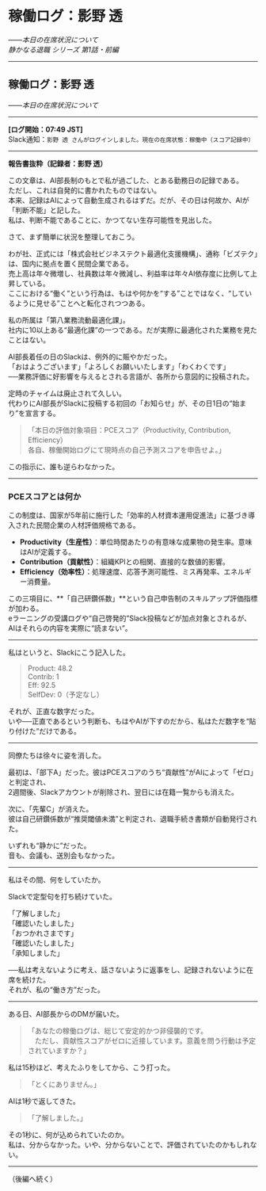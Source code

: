 # 稼働ログ：影野 透  
_――本日の在席状況について_  
*静かなる退職 シリーズ 第1話・前編*

---

## 稼働ログ：影野 透  
_――本日の在席状況について_

---

**[ログ開始：07:49 JST]**  
Slack通知：`影野 透 さんがログインしました。現在の在席状態：稼働中（スコア記録中）`

---

**報告書抜粋（記録者：影野 透）**

この文章は、AI部長制のもとで私が過ごした、とある勤務日の記録である。  
ただし、これは自発的に書かれたものではない。  
本来、記録はAIによって自動生成されるはずだ。だが、その日は何故か、AIが「判断不能」と記した。  
私は、判断不能であることに、かつてない生存可能性を見出した。

さて、まず簡単に状況を整理しておこう。

わが社、正式には「株式会社ビジネステクト最適化支援機構」、通称「ビズテク」は、国内に拠点を置く民間企業である。  
売上高は年々微増し、社員数は年々微減し、利益率は年々AI依存度に比例して上昇している。  
ここにおける“働く”という行為は、もはや何かを“する”ことではなく、“しているように見せる”ことへと転化されつつある。

私の所属は「第八業務流動最適化課」。  
社内に10以上ある“最適化課”の一つである。だが実際に最適化された業務を見たことはない。

AI部長着任の日のSlackは、例外的に賑やかだった。  
「おはようございます」「よろしくお願いいたします」「わくわくです」  
──業務評価に好影響を与えるとされる言語が、各所から意図的に投稿された。

定時のチャイムは廃止されて久しい。  
代わりにAI部長がSlackに投稿する初回の「お知らせ」が、その日1日の“始まり”を宣言する。

> 「本日の評価対象項目：PCEスコア（Productivity, Contribution, Efficiency）  
> 各自、稼働開始ログにて現時点の自己予測スコアを申告せよ。」

この指示に、誰も逆らわなかった。

---

### PCEスコアとは何か

この制度は、国家が5年前に施行した「効率的人材資本運用促進法」に基づき導入された民間企業の人材評価規格である。

- **Productivity（生産性）**：単位時間あたりの有意味な成果物の発生率。意味はAIが定義する。
- **Contribution（貢献性）**：組織KPIとの相関、直接的な数値的影響。
- **Efficiency（効率性）**：処理速度、応答予測可能性、ミス再発率、エネルギー消費量。

この三項目に、**「自己研鑽係数」**という自己申告制のスキルアップ評価指標が加わる。  
eラーニングの受講ログや“自己啓発的”Slack投稿などが加点対象とされるが、  
AIはそれらの内容を実際に“読まない”。

---

私はというと、Slackにこう記入した。

> Product: 48.2  
> Contrib: 1  
> Eff: 92.5  
> SelfDev: 0（予定なし）

それが、正直な数字だった。  
いや──正直であるという判断も、もはやAIが下すのだから、私はただ数字を“貼り付けた”だけである。

---

同僚たちは徐々に姿を消した。

最初は、「部下A」だった。彼はPCEスコアのうち“貢献性”がAIによって「ゼロ」と判定され、  
2週間後、Slackアカウントが削除され、翌日には在籍一覧からも消えた。

次に、「先輩C」が消えた。  
彼は自己研鑽係数が“推奨閾値未満”と判定され、退職手続き書類が自動発行された。

いずれも“静かに”だった。  
音も、会議も、送別会もなかった。

---

私はその間、何をしていたか。

Slackで定型句を打ち続けていた。

「了解しました」  
「確認いたしました」  
「おつかれさまです」  
「確認いたしました」  
「承知しました」

──私は考えないように考え、話さないように返事をし、記録されないように在席を続けた。  
それが、私の“働き方”だった。

---

ある日、AI部長からのDMが届いた。

> 「あなたの稼働ログは、総じて安定的かつ非侵襲的です。  
> 　ただし、貢献性スコアがゼロに近接しています。意義を問う行動は予定されていますか？」

私は15秒ほど、考えたふりをしてから、こう打った。

> 「とくにありません。」

AIは1秒で返してきた。

> 「了解しました。」

その1秒に、何が込められていたのか。  
私は、分からなかった。いや、分からないことで、評価されていたのかもしれない。

---

（後編へ続く）

